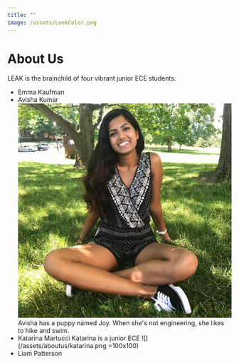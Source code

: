 ```yaml
---
title: ""
image: /assets/LeekColor.png
---
```


# About Us

LEAK is the brainchild of four vibrant junior ECE students.
- Emma Kaufman
- Avisha Kumar
![](/assets/aboutus/Avisha.jpg)
Avisha has a puppy named Joy. When she's not engineering, she likes to hike and swim. 
- Katarina Martucci
	Katarina is a junior ECE
	![](/assets/aboutus/katarina.png =100x100)
- Liam Patterson